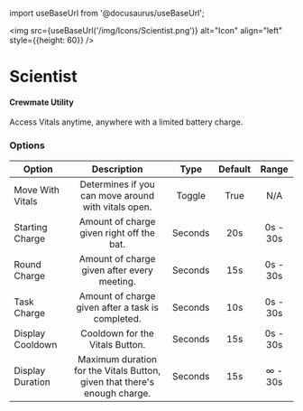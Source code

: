 import useBaseUrl from '@docusaurus/useBaseUrl';

<img src={useBaseUrl('/img/Icons/Scientist.png')} alt="Icon" align="left" style={{height: 60}} />
# Scientist

#### Crewmate Utility

Access Vitals anytime, anywhere with a limited battery charge.

### Options

| Option | Description | Type | Default | Range |
|----------|:-----------------:|:------:|:------:|:------:|
| Move With Vitals | Determines if you can move around with vitals open. | Toggle | True | N/A |
| Starting Charge | Amount of charge given right off the bat. | Seconds | 20s | 0s - 30s |
| Round Charge | Amount of charge given after every meeting. | Seconds | 15s | 0s - 30s |
| Task Charge | Amount of charge given after a task is completed. | Seconds | 10s | 0s - 30s |
| Display Cooldown | Cooldown for the Vitals Button. | Seconds | 15s | 0s - 30s |
| Display Duration | Maximum duration for the Vitals Button, given that there's enough charge. | Seconds | 15s | ∞ - 30s |
